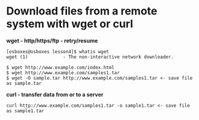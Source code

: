 # Download files from a remote system with wget or curl

**wget - http/https/ftp - retry/resume**

```
[osboxes@osboxes lesson4]$ whatis wget
wget (1)             - The non-interactive network downloader.

$ wget http://www.example.com/index.html
$ wget http://www.example.com/samples1.tar
$ wget -O sample.tar http://www.example.com/samples1.tar <- save file as sample.tar
```

**curl - transfer data from or to a server**

```
curl http://www.example.com/samples1.tar -o sample1.tar <- save file as sample1.tar
```
